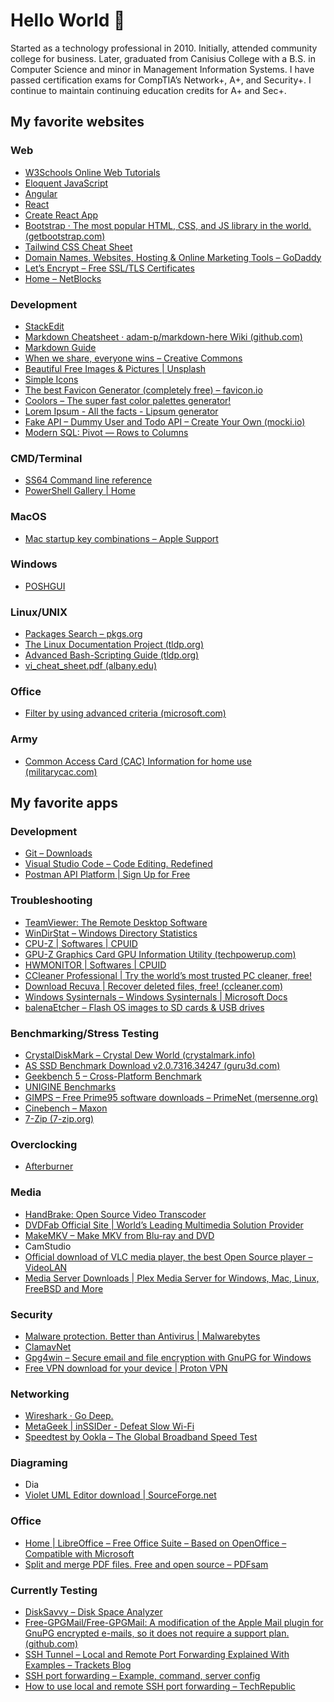 # Hello World 👋 

Started as a technology professional in 2010. Initially, attended community college for business. Later, graduated from Canisius College with a B.S. in Computer Science and minor in Management Information Systems. I have passed certification exams for CompTIA’s Network+, A+, and Security+. I continue to maintain continuing education credits for A+ and Sec+. 

## My favorite websites

### Web

- [W3Schools Online Web Tutorials](https://www.w3schools.com)
- [Eloquent JavaScript](https://eloquentjavascript.net/)
- [Angular](https://angular.dev/)
- [React](https://react.dev/learn)
- [Create React App](https://create-react-app.dev/)
- [Bootstrap · The most popular HTML, CSS, and JS library in the world. (getbootstrap.com)](https://getbootstrap.com/)
- [Tailwind CSS Cheat Sheet](https://nerdcave.com/tailwind-cheat-sheet)
- [Domain Names, Websites, Hosting & Online Marketing Tools – GoDaddy](https://www.godaddy.com/)
- [Let’s Encrypt – Free SSL/TLS Certificates](https://letsencrypt.org/)
- [Home – NetBlocks](https://netblocks.org/)

### Development

- [StackEdit](https://stackedit.io/app#)
- [Markdown Cheatsheet · adam-p/markdown-here Wiki (github.com)](https://github.com/adam-p/markdown-here/wiki/Markdown-Cheatsheet)
- [Markdown Guide](https://www.markdownguide.org/basic-syntax/#links)
- [When we share, everyone wins – Creative Commons](https://creativecommons.org/)
- [Beautiful Free Images & Pictures | Unsplash](https://unsplash.com/)
- [Simple Icons](https://simpleicons.org/)
- [The best Favicon Generator (completely free) – favicon.io](https://favicon.io/)
- [Coolors – The super fast color palettes generator!](https://coolors.co/)
- [Lorem Ipsum - All the facts - Lipsum generator](https://www.lipsum.com/)
- [Fake API – Dummy User and Todo API – Create Your Own (mocki.io)](https://mocki.io/fake-json-api)
- [Modern SQL: Pivot — Rows to Columns](https://modern-sql.com/use-case/pivot)

### CMD/Terminal

- [SS64 Command line reference](https://ss64.com/)
- [PowerShell Gallery | Home](https://www.powershellgallery.com/)

### MacOS

- [Mac startup key combinations – Apple Support](https://support.apple.com/en-us/HT201255)

### Windows

- [POSHGUI](https://poshgui.com/)

### Linux/UNIX

- [Packages Search – pkgs.org](https://pkgs.org/)
- [The Linux Documentation Project (tldp.org)](https://tldp.org/)
- [Advanced Bash-Scripting Guide (tldp.org)](https://tldp.org/LDP/abs/html/index.html)
- [vi_cheat_sheet.pdf (albany.edu)](http://www.atmos.albany.edu/daes/atmclasses/atm350/vi_cheat_sheet.pdf)

### Office

- [Filter by using advanced criteria (microsoft.com)](https://support.microsoft.com/en-us/office/filter-by-using-advanced-criteria-4c9222fe-8529-4cd7-a898-3f16abdff32b)

### Army

- [Common Access Card (CAC) Information for home use (militarycac.com)](https://militarycac.com/)

## My favorite apps

### Development

- [Git – Downloads](https://git-scm.com/downloads)
- [Visual Studio Code – Code Editing. Redefined](https://code.visualstudio.com/)
- [Postman API Platform | Sign Up for Free](https://www.postman.com/)

### Troubleshooting

- [TeamViewer: The Remote Desktop Software](https://www.teamviewer.com/en-us/)
- [WinDirStat – Windows Directory Statistics](https://windirstat.net/)
- [CPU-Z | Softwares | CPUID](https://www.cpuid.com/softwares/cpu-z.html)
- [GPU-Z Graphics Card GPU Information Utility (techpowerup.com)](https://www.techpowerup.com/gpuz/)
- [HWMONITOR | Softwares | CPUID](https://www.cpuid.com/softwares/hwmonitor.html)
- [CCleaner Professional | Try the world’s most trusted PC cleaner, free!](https://www.ccleaner.com/ccleaner)
- [Download Recuva | Recover deleted files, free! (ccleaner.com)](https://www.ccleaner.com/recuva)
- [Windows Sysinternals – Windows Sysinternals | Microsoft Docs](https://docs.microsoft.com/en-us/sysinternals/)
- [balenaEtcher – Flash OS images to SD cards & USB drives](https://www.balena.io/etcher/)

### Benchmarking/Stress Testing

- [CrystalDiskMark – Crystal Dew World (crystalmark.info)](https://crystalmark.info/en/software/crystaldiskmark/)
- [AS SSD Benchmark Download v2.0.7316.34247 (guru3d.com)](https://www.guru3d.com/files-details/as-ssd-benchmark.html)
- [Geekbench 5 – Cross-Platform Benchmark](https://www.geekbench.com/)
- [UNIGINE Benchmarks](https://benchmark.unigine.com/)
- [GIMPS – Free Prime95 software downloads – PrimeNet (mersenne.org)](https://www.mersenne.org/download/)
- [Cinebench – Maxon](https://www.maxon.net/en/cinebench)
- [7-Zip (7-zip.org)](https://www.7-zip.org/)

### Overclocking

- [Afterburner](https://www.msi.com/Landing/afterburner/graphics-cards)

### Media

- [HandBrake: Open Source Video Transcoder](https://handbrake.fr/)
- [DVDFab Official Site | World’s Leading Multimedia Solution Provider](https://www.dvdfab.cn/)
- [MakeMKV – Make MKV from Blu-ray and DVD](https://www.makemkv.com/)
- CamStudio
- [Official download of VLC media player, the best Open Source player – VideoLAN](https://www.videolan.org/vlc/)
- [Media Server Downloads | Plex Media Server for Windows, Mac, Linux, FreeBSD and More](https://www.plex.tv/media-server-downloads/#plex-app)

### Security

- [Malware protection. Better than Antivirus | Malwarebytes](https://www.malwarebytes.com)
- [ClamavNet](https://www.clamav.net/)
- [Gpg4win – Secure email and file encryption with GnuPG for Windows](https://www.gpg4win.org/)
- [Free VPN download for your device | Proton VPN](https://protonvpn.com/download)

### Networking

- [Wireshark · Go Deep.](https://www.wireshark.org/)
- [MetaGeek | inSSIDer - Defeat Slow Wi-Fi](https://www.metageek.com/inssider/)
- [Speedtest by Ookla – The Global Broadband Speed Test](https://www.speedtest.net/)

### Diagraming

- Dia
- [Violet UML Editor download | SourceForge.net](https://sourceforge.net/projects/violet/)

### Office

- [Home | LibreOffice – Free Office Suite – Based on OpenOffice – Compatible with Microsoft](https://www.libreoffice.org/)
- [Split and merge PDF files. Free and open source – PDFsam](https://pdfsam.org/)

### Currently Testing

- [DiskSavvy – Disk Space Analyzer](https://www.disksavvy.com/)
- [Free-GPGMail/Free-GPGMail: A modification of the Apple Mail plugin for GnuPG encrypted e-mails, so it does not require a support plan. (github.com)](https://github.com/Free-GPGMail/Free-GPGMail)
- [SSH Tunnel – Local and Remote Port Forwarding Explained With Examples – Trackets Blog](https://blog.trackets.com/2014/05/17/ssh-tunnel-local-and-remote-port-forwarding-explained-with-examples.html)
- [SSH port forwarding – Example, command, server config](https://www.ssh.com/ssh/tunneling/example)
- [How to use local and remote SSH port forwarding – TechRepublic](https://www.techrepublic.com/article/how-to-use-local-and-remote-ssh-port-forwarding/)



<!--
**briantgil/briantgil** is a ✨ _special_ ✨ repository because its `README.md` (this file) appears on your GitHub profile.

Here are some ideas to get you started:
- 🔭 I’m currently working on ...
- 🌱 I’m currently learning ...
- 👯 I’m looking to collaborate on ...
- 🤔 I’m looking for help with ...
- 💬 Ask me about ...
- 📫 How to reach me: ...
- 😄 Pronouns: ...
- ⚡ Fun fact: ...
-->
